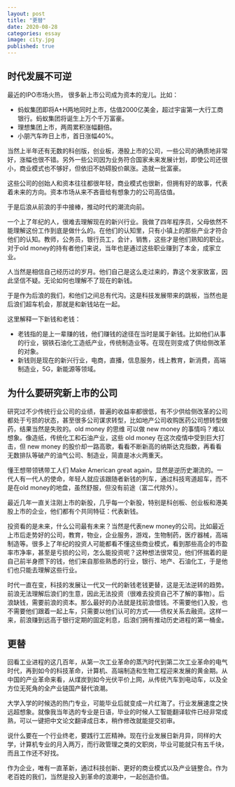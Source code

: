 ```yaml
---
layout: post
title: "更替"
date: 2020-08-28
categories: essay
image: city.jpg
published: true
---
```


## 时代发展不可逆

最近的IPO市场火热， 很多新上市公司成为资本的宠儿。比如：

- 蚂蚁集团即将A+H两地同时上市，估值2000亿美金，超过宇宙第一大行工商银行。蚂蚁集团将诞生上万个千万富豪。
- 理想集团上市，两周累积涨幅翻倍。
- 小朋汽车昨日上市，首日涨幅40%。

当然上半年还有无数的科创版，创业板，港股上市的公司，一些公司的确质地非常好，涨幅也很不错。另外一些公司因为业务符合国家未来发展计划，即使公司还很小，商业模式也不够好，但依旧不妨碍股价飙涨。造就一批富豪。

这些公司的创始人和资本往往都很年轻，商业模式也很新，但拥有好的故事，代表着未来的方向。资本市场从来不吝啬给有想象力的公司高估值。

于是后浪从前浪的手中接棒，推动时代的潮流向前。

一个上了年纪的人，很难去理解现在的新兴行业。我做了四年程序员，父母依然不能理解这份工作到底是做什么的。在他们的认知里，只有小镇上的那些产业才符合他们的认知。教师，公务员，银行员工，会计，销售，这些才是他们熟知的职业。对于old money的持有者他们来说，当年也是通过这些职业赚到了本金，成家立业。

人当然是相信自己经历过的岁月。他们自己是这么走过来的，靠这个发家致富，因此坚信不疑。无论如何也理解不了现在的新钱。

于是作为后浪的我们，和他们之间总有代沟。这是科技发展带来的跳板，当然也是后浪们超车机会，那就是和新钱站在一起。

这里解释一下新钱和老钱：

- 老钱指的是上一辈赚的钱，他们赚钱的途径在当时是属于新钱。比如他们从事的行业，钢铁石油化工造纸产业，传统制造业等。在现在则变成了供给侧改革的对象。
- 新钱则是现在的新兴行业，电商，直播，信息服务，线上教育，新消费，高端制造业，5G，新能源等领域。

## 为什么要研究新上市的公司

研究过不少传统行业公司的业绩，普遍的收益率都很低，有不少供给侧改革的公司都处于亏损的状态，甚至很多公司谋求转型，比如地产公司收购医药公司想转型做药，结果当然是失败的。old money 的思维
可以做 new money 的事情吗？难以想象。像造纸，传统化工和石油产业，这些 old money 在这次疫情中受到巨大打击，但 new money 的股价却一路高歌，看看不断新高的纳斯达克指数，再看看无数排队等破产的油气公司、制造业，简直是冰火两重天。

懂王想带领锈带工人们 Make American great again，显然是逆历史潮流的。一代人有一代人的使命，年轻人就应该跟随者新钱的列车，通过科技弯道超车，而不是在old money的地盘，虽然舒服，但没有前途（富二代除外）。

最近几年一直关注刚上市的新股，几乎每一个新股，特别是科创板、创业板和港美股上市的企业，他们都有个共同特征：代表新钱。

投资看的是未来，什么公司最有未来？当然是代表new money的公司。比如最近上市后走势好的公司，教育，物业，企业服务，游戏，生物制药，医疗器械，高端制造等。很多上了年纪的投资人可能都看不懂这些商业模式，看到那些高企的市盈率市净率，甚至是亏损的公司，怎么能投资呢？这种想法很常见，他们怀揣着的是自己前半身攒下的钱，他们来自那些熟悉的行业，银行、地产、石油化工，于是他们也只能去理解这些行业。

时代一直在变，科技的发展让一代又一代的新钱老钱更替，这是无法逆转的趋势。前浪无法理解后浪们的生意，因此无法投资（很难去投资自己不了解的事物）。后浪缺钱，需要前浪的资本。那么最好的办法就是找前浪借钱。不需要他们入股，也不需要他们跟着一起上车，只需要以他们认可的方式——债权关系去融资。这样一来，前浪赚到远高于银行定期的固定利息，后浪们拥有推动历史进程的第一桶金。

## 更替

回看工业进程的这几百年，从第一次工业革命的蒸汽时代到第二次工业革命的电气时代，再到如今的科技革命，计算机、高端制造和生物工程迎来发展的黄金期。从中国的产业革命来看，从煤炭到如今光伏平价上网，从传统汽车到电动车，以及全方位无死角的全产业链国产替代浪潮。

大学入学的时候选的热门专业，可能毕业后就变成一片红海了。行业发展速度之快远超想象。就像我当年选的专业是日语，毕业的时候人工智能翻译软件已经非常成熟，可以一键把中文论文翻译成日本，稍作修改就能提交初审。

说什么要在一个行业终老，要践行工匠精神。现在行业发展日新月异，同样的大学，计算机专业的月入两万，而行政管理之类的文职岗，毕业可能就只有五千块，而且工作还不好找。

作为企业，唯有一直革新，通过科技创新、更好的商业模式以及产业链整合。作为老百姓的我们，当然是投入到革命的浪潮中，一起创造价值。





